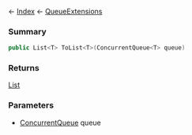 ← [Index](Api-Index) ← [QueueExtensions](System.Collections.Generic.QueueExtensions)

### Summary

```csharp
public List<T> ToList<T>(ConcurrentQueue<T> queue)
```

### Returns

[List<T>](System.Collections.Generic.List`1)

### Parameters

* [ConcurrentQueue<T>](System.Collections.Concurrent.ConcurrentQueue`1) queue
